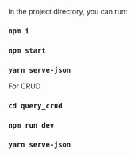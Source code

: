In the project directory, you can run:
### `npm i`
### `npm start`
### `yarn serve-json`

For CRUD
### `cd query_crud`
### `npm run dev`
### `yarn serve-json`
